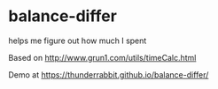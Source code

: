 # balance-differ
helps me figure out how much I spent

Based on http://www.grun1.com/utils/timeCalc.html

Demo at https://thunderrabbit.github.io/balance-differ/
